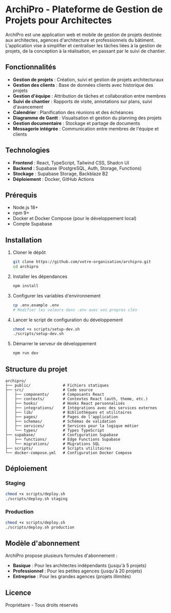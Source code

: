 # ArchiPro - Plateforme de Gestion de Projets pour Architectes

ArchiPro est une application web et mobile de gestion de projets destinée aux architectes, agences d'architecture et professionnels du bâtiment. L'application vise à simplifier et centraliser les tâches liées à la gestion de projets, de la conception à la réalisation, en passant par le suivi de chantier.

## Fonctionnalités

- **Gestion de projets** : Création, suivi et gestion de projets architecturaux
- **Gestion des clients** : Base de données clients avec historique des projets
- **Gestion d'équipe** : Attribution de tâches et collaboration entre membres
- **Suivi de chantier** : Rapports de visite, annotations sur plans, suivi d'avancement
- **Calendrier** : Planification des réunions et des échéances
- **Diagramme de Gantt** : Visualisation et gestion du planning des projets
- **Gestion documentaire** : Stockage et partage de documents
- **Messagerie intégrée** : Communication entre membres de l'équipe et clients

## Technologies

- **Frontend** : React, TypeScript, Tailwind CSS, Shadcn UI
- **Backend** : Supabase (PostgreSQL, Auth, Storage, Functions)
- **Stockage** : Supabase Storage, Backblaze B2
- **Déploiement** : Docker, GitHub Actions

## Prérequis

- Node.js 18+
- npm 9+
- Docker et Docker Compose (pour le développement local)
- Compte Supabase

## Installation

1. Cloner le dépôt
   ```bash
   git clone https://github.com/votre-organisation/archipro.git
   cd archipro
   ```

2. Installer les dépendances
   ```bash
   npm install
   ```

3. Configurer les variables d'environnement
   ```bash
   cp .env.example .env
   # Modifier les valeurs dans .env avec vos propres clés
   ```

4. Lancer le script de configuration du développement
   ```bash
   chmod +x scripts/setup-dev.sh
   ./scripts/setup-dev.sh
   ```

5. Démarrer le serveur de développement
   ```bash
   npm run dev
   ```

## Structure du projet

```
archipro/
├── public/              # Fichiers statiques
├── src/                 # Code source
│   ├── components/      # Composants React
│   ├── contexts/        # Contextes React (auth, theme, etc.)
│   ├── hooks/           # Hooks React personnalisés
│   ├── integrations/    # Intégrations avec des services externes
│   ├── lib/             # Bibliothèques et utilitaires
│   ├── pages/           # Pages de l'application
│   ├── schemas/         # Schémas de validation
│   ├── services/        # Services pour la logique métier
│   └── types/           # Types TypeScript
├── supabase/            # Configuration Supabase
│   ├── functions/       # Edge Functions Supabase
│   └── migrations/      # Migrations SQL
├── scripts/             # Scripts utilitaires
└── docker-compose.yml   # Configuration Docker Compose
```

## Déploiement

### Staging

```bash
chmod +x scripts/deploy.sh
./scripts/deploy.sh staging
```

### Production

```bash
chmod +x scripts/deploy.sh
./scripts/deploy.sh production
```

## Modèle d'abonnement

ArchiPro propose plusieurs formules d'abonnement :

- **Basique** : Pour les architectes indépendants (jusqu'à 5 projets)
- **Professionnel** : Pour les petites agences (jusqu'à 20 projets)
- **Entreprise** : Pour les grandes agences (projets illimités)

## Licence

Propriétaire - Tous droits réservés